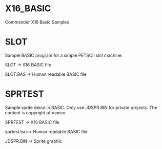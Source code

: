 # X16_BASIC
Commander X16 Basic Samples

SLOT
====
Sample BASIC program for a simple PETSCII slot machine.

SLOT      -> X16 BASIC file

SLOT.BAS  -> Human readable BASIC file

SPRTEST
=======
Sample sprite demo in BASIC. Only use JDSPR.BIN for private projects. The content is copyright of namco.

SPRTEST    -> X16 BASIC file

sprtest.bas-> Human readable BASIC file

JDSPR.BIN  -> Sprite graphic



